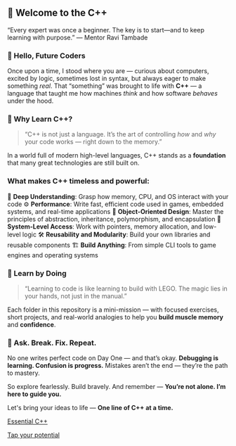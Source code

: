 ## 🌱 Welcome to the C++ 

“Every expert was once a beginner. The key is to start—and to keep learning with purpose.”
— Mentor Ravi Tambade

### 👋 Hello, Future Coders

Once upon a time, I stood where you are — curious about computers, excited by logic, sometimes lost in syntax, but always eager to make something *real*.
That “something” was brought to life with **C++** — a language that taught me how machines *think* and how software *behaves* under the hood.

### 🚀 Why Learn C++?

> “C++ is not just a language. It’s the art of controlling *how* and *why* your code works — right down to the memory.”

In a world full of modern high-level languages, C++ stands as a **foundation** that many great technologies are still built on.


 ### What makes C++ timeless and powerful:

🧠 **Deep Understanding**: Grasp how memory, CPU, and OS interact with your code
⚙️ **Performance**: Write fast, efficient code used in games, embedded systems, and real-time applications
🧩 **Object-Oriented Design**: Master the principles of abstraction, inheritance, polymorphism, and encapsulation
🔗 **System-Level Access**: Work with pointers, memory allocation, and low-level logic
🛠️ **Reusability and Modularity**: Build your own libraries and reusable components
🏗️ **Build Anything**: From simple CLI tools to game engines and operating systems

### 📘 Learn by Doing

> “Learning to code is like learning to build with LEGO. The magic lies in your hands, not just in the manual.”

Each folder in this repository is a mini-mission — with focused exercises, short projects, and real-world analogies to help you **build muscle memory** and **confidence**.

### 💬 Ask. Break. Fix. Repeat.

No one writes perfect code on Day One — and that’s okay.
**Debugging is learning. Confusion is progress.**
Mistakes aren’t the end — they’re the path to mastery.

So explore fearlessly. Build bravely. And remember —
**You’re not alone. I’m here to guide you.**

Let's bring your ideas to life —
**One line of C++ at a time.**


<a href="https://github.com/RaviTambade/tflcpp/tree/main/Notes/CPP/cpp.md">Essential C++</a>

<a href="https://github.com/RaviTambade/tap"> Tap your potential</a>